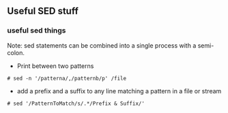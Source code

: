 ## Useful SED stuff

### useful sed things

Note: sed statements can be combined into a single process with a semi-colon.

- Print between two patterns

` # sed -n '/patterna/,/patternb/p' /file `

- add a prefix and a suffix to any line matching a pattern in a file or stream

` # sed '/PatternToMatch/s/.*/Prefix & Suffix/' `


